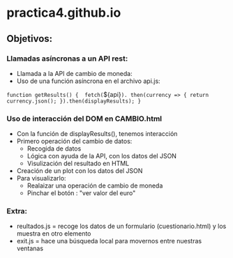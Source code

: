 # practica4.github.io

## Objetivos: 

### Llamadas asíncronas a un API rest:

- Llamada a la API de cambio de moneda: 
- Uso de una función asíncrona en el archivo api.js:
  
`function getResults() { 
fetch(`${api}`).
then(currency => {
  return currency.json();
  }).then(displayResults);
  }`

### Uso de interacción del DOM en CAMBIO.html

- Con la función de displayResults(), tenemos interacción
- Primero operación del cambio de datos: 
  - Recogida de datos 
  - Lógica con ayuda de la API, con los datos del JSON
  - Visulización del resultado en HTML
- Creación de un plot con los datos del JSON
- Para visualizarlo:
  - Realaizar una operación de cambio de moneda
  - Pinchar el botón : "ver valor del euro"

### Extra: 

- reultados.js = recoge los datos de un formulario (cuestionario.html) y los muestra en otro elemento
- exit.js = hace una búsqueda local para movernos entre nuestras ventanas

